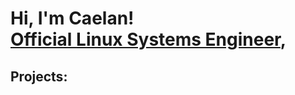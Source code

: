 <h1>Hi, I'm Caelan! <br/><a href="https://github.com/Caelanlinux">Official Linux Systems Engineer</a>,

<h2>Projects:</h2>
